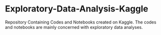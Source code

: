 # Exploratory-Data-Analysis-Kaggle
Repository Containing Codes and Notebooks created on Kaggle. The codes and notebooks are mainly concerned with exploratory data analyses.
